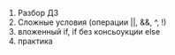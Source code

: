 1. Разбор ДЗ
1. Сложные условия (операции ||, &&, ^, !) 
1. вложенный  if, if без консьоукции else
1. практика

